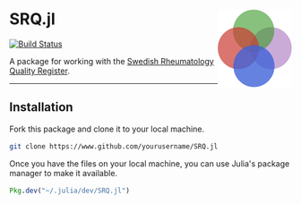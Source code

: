# SRQ.jl <img src='docs/logo.png' align='right' height='139'/>

[![Build Status](https://github.com/simonsteiger/SRQ.jl/actions/workflows/CI.yml/badge.svg?branch=main)](https://github.com/simonsteiger/SRQ.jl/actions/workflows/CI.yml?query=branch%3Amain)

A package for working with the [Swedish Rheumatology Quality Register](www.srq.nu).

------------------------------------------------------------------------------------

## Installation

Fork this package and clone it to your local machine.

```zsh
git clone https://www.github.com/yourusername/SRQ.jl
```

Once you have the files on your local machine, you can use Julia's package manager to make it available.

```julia
Pkg.dev("~/.julia/dev/SRQ.jl")
```
